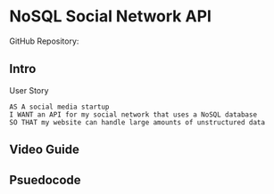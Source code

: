 # NoSQL Social Network API

GitHub Repository: 

## Intro

User Story

```
AS A social media startup
I WANT an API for my social network that uses a NoSQL database
SO THAT my website can handle large amounts of unstructured data
```

## Video Guide 

## Psuedocode 
